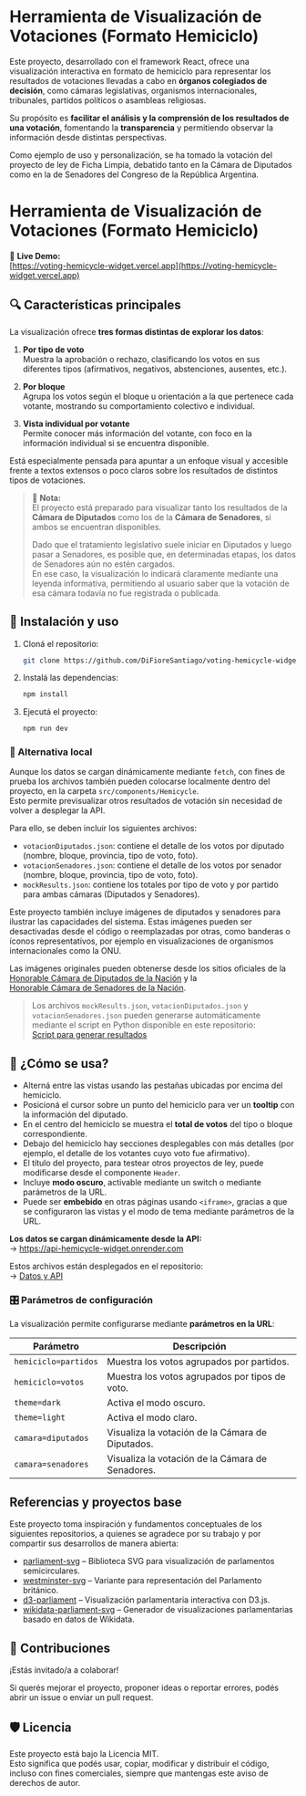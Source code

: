 
# Herramienta de Visualización de Votaciones (Formato Hemiciclo)

Este proyecto, desarrollado con el framework React, ofrece una visualización interactiva en formato de hemiciclo para representar los resultados de votaciones llevadas a cabo en **órganos colegiados de decisión**, como cámaras legislativas, organismos internacionales, tribunales, partidos políticos o asambleas religiosas.

Su propósito es **facilitar el análisis y la comprensión de los resultados de una votación**, fomentando la **transparencia** y permitiendo observar la información desde distintas perspectivas.

Como ejemplo de uso y personalización, se ha tomado la votación del proyecto de ley de Ficha Limpia, debatido tanto en la Cámara de Diputados como en la de Senadores del Congreso de la República Argentina.

# Herramienta de Visualización de Votaciones (Formato Hemiciclo)

🔗 **Live Demo:**  
[https://voting-hemicycle-widget.vercel.app](https://voting-hemicycle-widget.vercel.app)

## 🔍 Características principales

La visualización ofrece **tres formas distintas de explorar los datos**:

1. **Por tipo de voto**  
   Muestra la aprobación o rechazo, clasificando los votos en sus diferentes tipos (afirmativos, negativos, abstenciones, ausentes, etc.).

2. **Por bloque**  
   Agrupa los votos según el bloque u orientación a la que pertenece cada votante, mostrando su comportamiento colectivo e individual.

3. **Vista individual por votante**  
   Permite conocer más información del votante, con foco en la información individual si se encuentra disponible.

Está especialmente pensada para apuntar a un enfoque visual y accesible frente a textos extensos o poco claros sobre los resultados de distintos tipos de votaciones.

> 📝 **Nota:**  
> El proyecto está preparado para visualizar tanto los resultados de la **Cámara de Diputados** como los de la **Cámara de Senadores**, si ambos se encuentran disponibles.  
>  
> Dado que el tratamiento legislativo suele iniciar en Diputados y luego pasar a Senadores, es posible que, en determinadas etapas, los datos de Senadores aún no estén cargados.  
> En ese caso, la visualización lo indicará claramente mediante una leyenda informativa, permitiendo al usuario saber que la votación de esa cámara todavía no fue registrada o publicada.

## 🚀 Instalación y uso

1. Cloná el repositorio:

   ```bash
   git clone https://github.com/DiFioreSantiago/voting-hemicycle-widget
   ```

2. Instalá las dependencias:

   ```bash
   npm install
   ```

3. Ejecutá el proyecto:

   ```bash
   npm run dev
   ```

### 🔁 Alternativa local  
Aunque los datos se cargan dinámicamente mediante `fetch`, con fines de prueba los archivos también pueden colocarse localmente dentro del proyecto, en la carpeta `src/components/Hemicycle`.  
Esto permite previsualizar otros resultados de votación sin necesidad de volver a desplegar la API.

Para ello, se deben incluir los siguientes archivos:

- `votacionDiputados.json`: contiene el detalle de los votos por diputado (nombre, bloque, provincia, tipo de voto, foto).
- `votacionSenadores.json`: contiene el detalle de los votos por senador (nombre, bloque, provincia, tipo de voto, foto).
- `mockResults.json`: contiene los totales por tipo de voto y por partido para ambas cámaras (Diputados y Senadores).

Este proyecto también incluye imágenes de diputados y senadores para ilustrar las capacidades del sistema. Estas imágenes pueden ser desactivadas desde el código o reemplazadas por otras, como banderas o íconos representativos, por ejemplo en visualizaciones de organismos internacionales como la ONU.

Las imágenes originales pueden obtenerse desde los sitios oficiales de la  
[Honorable Cámara de Diputados de la Nación](https://votaciones.hcdn.gob.ar/) y la  
[Honorable Cámara de Senadores de la Nación](https://www.senado.gob.ar/votaciones/actas).

> Los archivos `mockResults.json`, `votacionDiputados.json` y `votacionSenadores.json` pueden generarse automáticamente mediante el script en Python disponible en este repositorio:  
> [Script para generar resultados](https://github.com/DiFioreSantiago/script-hemicycle-data)


## 🧠 ¿Cómo se usa?

- Alterná entre las vistas usando las pestañas ubicadas por encima del hemiciclo.
- Posicioná el cursor sobre un punto del hemiciclo para ver un **tooltip** con la información del diputado.
- En el centro del hemiciclo se muestra el **total de votos** del tipo o bloque correspondiente.
- Debajo del hemiciclo hay secciones desplegables con más detalles (por ejemplo, el detalle de los votantes cuyo voto fue afirmativo).
- El título del proyecto, para testear otros proyectos de ley, puede modificarse desde el componente `Header`.
- Incluye **modo oscuro**, activable mediante un switch o mediante parámetros de la URL.
- Puede ser **embebido** en otras páginas usando `<iframe>`, gracias a que se configuraron las vistas y el modo de tema mediante parámetros de la URL.

**Los datos se cargan dinámicamente desde la API:**  
→ https://api-hemicycle-widget.onrender.com

Estos archivos están desplegados en el repositorio:  
→ [Datos y API](https://github.com/DiFioreSantiago/api-hemicycle-widget)

### 🎛️ Parámetros de configuración

La visualización permite configurarse mediante **parámetros en la URL**:

| Parámetro            | Descripción                                                  |
|--------------------- |--------------------------------------------------------------|
| `hemiciclo=partidos` | Muestra los votos agrupados por partidos.                    |
| `hemiciclo=votos`    | Muestra los votos agrupados por tipos de voto.               |
| `theme=dark`         | Activa el modo oscuro.                                       |
| `theme=light`        | Activa el modo claro.                                        |
| `camara=diputados`   | Visualiza la votación de la Cámara de Diputados.             |
| `camara=senadores`   | Visualiza la votación de la Cámara de Senadores.             |

## Referencias y proyectos base

Este proyecto toma inspiración y fundamentos conceptuales de los siguientes repositorios, a quienes se agradece por su trabajo y por compartir sus desarrollos de manera abierta:

- [parliament-svg](https://github.com/juliuste/parliament-svg) – Biblioteca SVG para visualización de parlamentos semicirculares.
- [westminster-svg](https://github.com/juliuste/westminster-svg) – Variante para representación del Parlamento británico.
- [d3-parliament](https://github.com/geoffreybr/d3-parliament) – Visualización parlamentaria interactiva con D3.js.
- [wikidata-parliament-svg](https://github.com/k-nut/wikidata-parliament-svg) – Generador de visualizaciones parlamentarias basado en datos de Wikidata.

## 🤝 Contribuciones

¡Estás invitado/a a colaborar!

Si querés mejorar el proyecto, proponer ideas o reportar errores, podés abrir un issue o enviar un pull request.

## 🛡️ Licencia

Este proyecto está bajo la Licencia MIT.  
Esto significa que podés usar, copiar, modificar y distribuir el código, incluso con fines comerciales, siempre que mantengas este aviso de derechos de autor.
